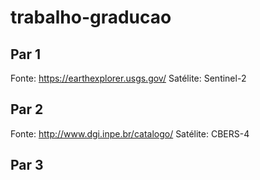 # trabalho-graducao

## Par 1
Fonte: https://earthexplorer.usgs.gov/
Satélite: Sentinel-2

## Par 2
Fonte: http://www.dgi.inpe.br/catalogo/
Satélite: CBERS-4

## Par 3